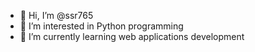 - 👋 Hi, I’m @ssr765
- 👀 I’m interested in Python programming
- 🌱 I’m currently learning web applications development
